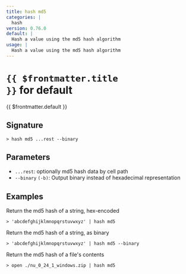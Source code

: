 ```yaml
---
title: hash md5
categories: |
  hash
version: 0.76.0
default: |
  Hash a value using the md5 hash algorithm
usage: |
  Hash a value using the md5 hash algorithm
---
```


# <code>{{ $frontmatter.title }}</code> for default

<div class='command-title'>{{ $frontmatter.default }}</div>

## Signature

```> hash md5 ...rest --binary```

## Parameters

 -  `...rest`: optionally md5 hash data by cell path
 -  `--binary` `(-b)`: Output binary instead of hexadecimal representation

## Examples

Return the md5 hash of a string, hex-encoded
```shell
> 'abcdefghijklmnopqrstuvwxyz' | hash md5
```

Return the md5 hash of a string, as binary
```shell
> 'abcdefghijklmnopqrstuvwxyz' | hash md5 --binary
```

Return the md5 hash of a file's contents
```shell
> open ./nu_0_24_1_windows.zip | hash md5
```
